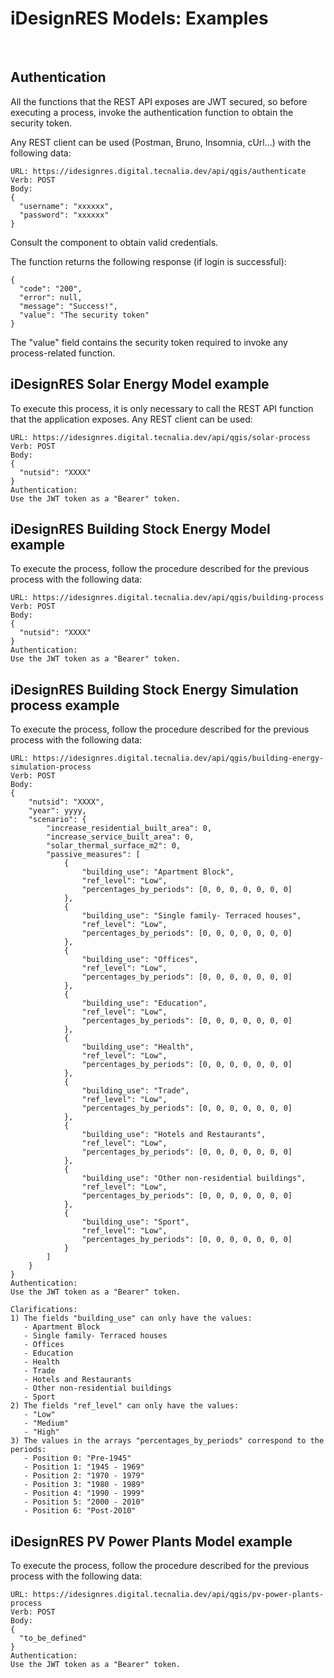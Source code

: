 # iDesignRES Models: Examples

&nbsp;

## Authentication
All the functions that the REST API exposes are JWT secured, so before executing a process, invoke the authentication function to obtain the security token.

Any REST client can be used (Postman, Bruno, Insomnia, cUrl...) with the following data:

```
URL: https://idesignres.digital.tecnalia.dev/api/qgis/authenticate
Verb: POST
Body:
{
  "username": "xxxxxx",
  "password": "xxxxxx"
}
```

Consult the component to obtain valid credentials.

The function returns the following response (if login is successful):
```
{
  "code": "200",
  "error": null,
  "message": "Success!",
  "value": "The security token"
}
```

The "value" field contains the security token required to invoke any process-related function.


## iDesignRES Solar Energy Model example
To execute this process, it is only necessary to call the REST API function that the application exposes. Any REST client can be used:
```
URL: https://idesignres.digital.tecnalia.dev/api/qgis/solar-process
Verb: POST
Body:
{
  "nutsid": "XXXX"
}
Authentication:
Use the JWT token as a "Bearer" token.
```


## iDesignRES Building Stock Energy Model example
To execute the process, follow the procedure described for the previous process with the following data:
```
URL: https://idesignres.digital.tecnalia.dev/api/qgis/building-process
Verb: POST
Body:
{
  "nutsid": "XXXX"
}
Authentication:
Use the JWT token as a "Bearer" token.
```


## iDesignRES Building Stock Energy Simulation process example
To execute the process, follow the procedure described for the previous process with the following data:
```
URL: https://idesignres.digital.tecnalia.dev/api/qgis/building-energy-simulation-process
Verb: POST
Body:
{
	"nutsid": "XXXX",
	"year": yyyy,
	"scenario": {
		"increase_residential_built_area": 0,
		"increase_service_built_area": 0,
		"solar_thermal_surface_m2": 0,
		"passive_measures": [
			{
				"building_use": "Apartment Block",
				"ref_level": "Low",
				"percentages_by_periods": [0, 0, 0, 0, 0, 0, 0]
			},
			{
				"building_use": "Single family- Terraced houses",
				"ref_level": "Low",
				"percentages_by_periods": [0, 0, 0, 0, 0, 0, 0]
			},
			{
				"building_use": "Offices",
				"ref_level": "Low",
				"percentages_by_periods": [0, 0, 0, 0, 0, 0, 0]
			},
			{
				"building_use": "Education",
				"ref_level": "Low",
				"percentages_by_periods": [0, 0, 0, 0, 0, 0, 0]
			},
			{
				"building_use": "Health",
				"ref_level": "Low",
				"percentages_by_periods": [0, 0, 0, 0, 0, 0, 0]
			},
			{
				"building_use": "Trade",
				"ref_level": "Low",
				"percentages_by_periods": [0, 0, 0, 0, 0, 0, 0]
			},
			{
				"building_use": "Hotels and Restaurants",
				"ref_level": "Low",
				"percentages_by_periods": [0, 0, 0, 0, 0, 0, 0]
			},
			{
				"building_use": "Other non-residential buildings",
				"ref_level": "Low",
				"percentages_by_periods": [0, 0, 0, 0, 0, 0, 0]
			},
			{
				"building_use": "Sport",
				"ref_level": "Low",
				"percentages_by_periods": [0, 0, 0, 0, 0, 0, 0]
			}
		]
	}
}
Authentication:
Use the JWT token as a "Bearer" token.

Clarifications:
1) The fields "building_use" can only have the values:
   - Apartment Block
   - Single family- Terraced houses
   - Offices
   - Education
   - Health
   - Trade
   - Hotels and Restaurants
   - Other non-residential buildings
   - Sport
2) The fields "ref_level" can only have the values:
   - "Low"
   - "Medium"
   - "High"
3) The values in the arrays "percentages_by_periods" correspond to the periods:
   - Position 0: "Pre-1945"
   - Position 1: "1945 - 1969"
   - Position 2: "1970 - 1979"
   - Position 3: "1980 - 1989"
   - Position 4: "1990 - 1999"
   - Position 5: "2000 - 2010"
   - Position 6: "Post-2010"
```


## iDesignRES PV Power Plants Model example
To execute the process, follow the procedure described for the previous process with the following data:
```
URL: https://idesignres.digital.tecnalia.dev/api/qgis/pv-power-plants-process
Verb: POST
Body:
{
  "to_be_defined"
}
Authentication:
Use the JWT token as a "Bearer" token.
```
 



